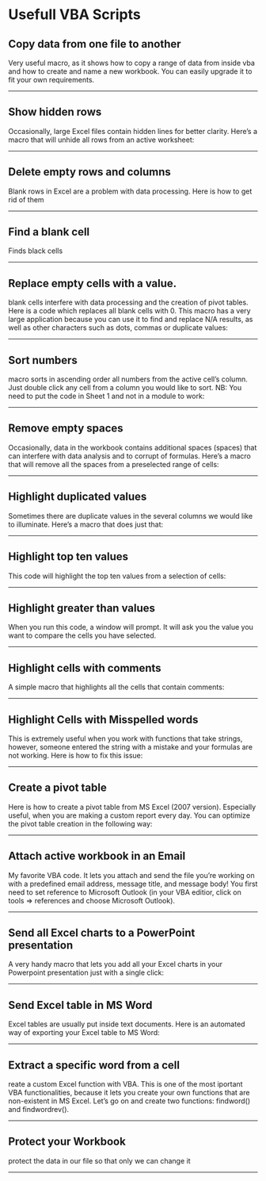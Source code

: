 # Usefull VBA Scripts


## Copy data from one file to another
Very useful macro, as it shows how to copy a range of data from inside vba and how to create and name a new workbook. You can easily upgrade it to fit your own requirements.
___


## Show hidden rows
Occasionally, large Excel files contain hidden lines for better clarity. Here’s a macro that will unhide all rows from an active worksheet:
___

## Delete empty rows and columns
Blank rows in Excel are a problem with data processing. Here is how to get rid of them
___
## Find a blank cell
Finds black cells
___
## Replace empty cells with a value.
blank cells interfere with data processing and the creation of pivot tables. Here is a code which replaces all blank cells with 0. This macro has a very large application because you can use it to find and replace N/A results, as well as other characters such as dots, commas or duplicate values:
___  
## Sort numbers
macro sorts in ascending order all numbers from the active cell’s column. Just double click any cell from a column you would like to sort. NB: You need to put the code in Sheet 1 and not in a module to work:
___
## Remove empty spaces
Occasionally, data in the workbook contains additional spaces (spaces) that can interfere with data analysis and to corrupt of formulas. Here’s a macro that will remove all the spaces from a preselected range of cells:
___
## Highlight duplicated values
Sometimes there are duplicate values in the several columns we would like to illuminate. Here’s a macro that does just that:
___
## Highlight top ten values
This code will highlight the top ten values from a selection of cells:
___
## Highlight greater than values
When you run this code, a window will prompt. It will ask you the value you want to compare the cells you have selected.
___
## Highlight cells with comments
A simple macro that highlights all the cells that contain comments:
___
## Highlight Cells with Misspelled words
This is extremely useful when you work with functions that take strings, however, someone entered the string with a mistake and your formulas are not working. Here is how to fix this issue:
___
## Create a pivot table
Here is how to create a pivot table from MS Excel (2007 version). Especially useful, when you are making a custom report every day. You can optimize the pivot table creation in the following way:
___
## Attach active workbook in an Email
My favorite VBA code. It lets you attach and send the file you’re working on with a predefined email address, message title, and message body! You first need to set reference to Microsoft Outlook (in your VBA editior, click on tools => references and choose Microsoft Outlook).
___
## Send all Excel charts to a PowerPoint presentation
A very handy macro that lets you add all your Excel charts in your Powerpoint presentation just with a single click:
___
##  Send Excel table in MS Word
Excel tables are usually put inside text documents. Here is an automated way of exporting your Excel table to MS Word:
___
##  Extract a specific word from a cell
reate a custom Excel function with VBA. This is one of the most iportant VBA functionalities, because it lets you create your own functions that are non-existent in MS Excel. Let’s go on and create two functions: findword() and findwordrev().
___
## Protect your Workbook
protect the data in our file so that only we can change it
___
